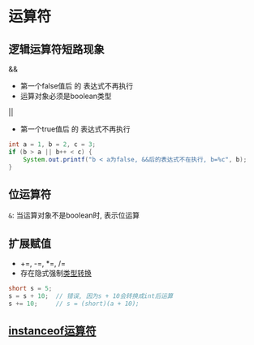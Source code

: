 # 运算符

## 逻辑运算符短路现象

&&

- 第一个false值后 的 表达式不再执行
- 运算对象必须是boolean类型

||

- 第一个true值后 的 表达式不再执行


```java
int a = 1, b = 2, c = 3;
if (b > a || b++ < c) {
    System.out.printf("b < a为false, &&后的表达式不在执行, b=%c", b);
}
```

## 位运算符

`&`: 当运算对象不是boolean时, 表示位运算

## 扩展赋值

- +=, -=, *=, /=
- 存在隐式强制[类型转换]()

```java
short s = 5;
s = s + 10;  // 错误, 因为s + 10会转换成int后运算 
s += 10;     // s = (short)(a + 10);
```


## [instanceof运算符](java-instanceof-operator.md)
